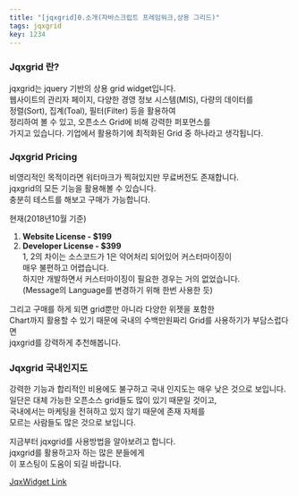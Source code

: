 ```yaml
---
title: "[jqxgrid]0.소개(자바스크립트 프레임워크,상용 그리드)"
tags: jqxgrid
key: 1234
---
```


### [](#Jqxgrid-란 "Jqxgrid 란?")Jqxgrid 란?

jqxgrid는 jquery 기반의 상용 grid widget입니다.  
웹사이트의 관리자 페이지, 다양한 경영 정보 시스템(MIS), 다량의 데이터를  
정렬(Sort), 집계(Toal), 필터(Filter) 등을 활용하여  
정리하여 볼 수 있고, 오픈소스 Grid에 비해 강력한 퍼포먼스를  
가지고 있습니다. 기업에서 활용하기에 최적화된 Grid 중 하나라고 생각됩니다.

### [](#Jqxgrid-Pricing "Jqxgrid Pricing")Jqxgrid Pricing

비영리적인 목적이라면 워터마크가 찍혀있지만 무료버전도 존재합니다.  
jqxgrid의 모든 기능을 활용해볼 수 있습니다.  
충분히 테스트를 해보고 구매가 가능합니다.

현재(2018년10월 기준)

1.  **Website License - $199**
2.  **Developer License - $399**  
    1, 2의 차이는 소스코드가 1은 약어처리 되어있어 커스터마이징이  
    매우 불편하고 어렵습니다.  
    하지만 개발하면서 커스터마이징이 필요한 경우는 거의 없었습니다.  
    (Message의 Language를 변경하기 위해 한번 사용한 듯)

그리고 구매를 하게 되면 grid뿐만 아니라 다양한 위젯을 포함한  
Chart까지 활용할 수 있기 때문에 국내의 수백만원짜리 Grid를 사용하기가 부담스럽다면  
jqxgrid를 강력하게 추천해봅니다.

### [](#Jqxgrid-국내인지도 "Jqxgrid 국내인지도")Jqxgrid 국내인지도

강력한 기능과 합리적인 비용에도 불구하고 국내 인지도는 매우 낮은 것으로 보입니다.  
일단은 대체 가능한 오픈소스 grid들도 많이 있기 때문일 것이고,  
국내에서는 마케팅을 전혀하고 있지 않기 때문에 존재 자체를  
모르는 사람들도 많은 것으로 보입니다.

지금부터 jqxgrid를 사용방법을 알아보려고 합니다.  
jqxgrid를 활용하고자 하는 많은 분들에게  
이 포스팅이 도움이 되길 바랍니다.

[JqxWidget Link](https://www.jqwidgets.com/)
